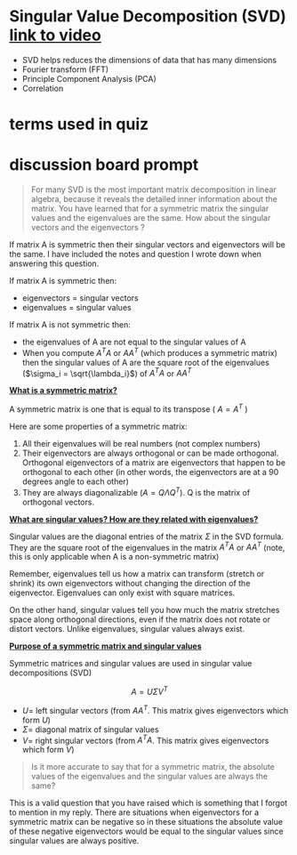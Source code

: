 # Singular Value Decomposition (SVD) [link to video](https://www.youtube.com/watch?v=gXbThCXjZFM)

* SVD helps reduces the dimensions of data that has many dimensions
* Fourier transform (FFT)
* Principle Component Analysis (PCA)
* Correlation

# terms used in quiz

# discussion board prompt

> For many SVD is the most important matrix decomposition in linear algebra, because it reveals the detailed inner information about the matrix. You have learned that for a symmetric matrix the singular values and the eigenvalues are the same. How about the singular vectors and the eigenvectors ?

If matrix A is symmetric then their singular vectors and eigenvectors will be the same. I have included the notes and question I wrote down when answering this question.

If matrix A is symmetric then:
* eigenvectors = singular vectors
* eigenvalues = singular values

If matrix A is not symmetric then:
* the eigenvalues of A are not equal to the singular values of A
* When you compute $A^T A$ or $A A^T$ (which produces a symmetric matrix) then the singular values of A are the square root of the eigenvalues ($\sigma_i = \sqrt{\lambda_i}$) of $A^T A$ or $A A^T$

<ins>**What is a symmetric matrix?**</ins>

A symmetric matrix is one that is equal to its transpose ( $A=A^T$ )

Here are some properties of a symmetric matrix:

1. All their eigenvalues will be real numbers (not complex numbers)
2. Their eigenvectors are always orthogonal or can be made orthogonal. Orthogonal eigenvectors of a matrix are eigenvectors that happen to be orthogonal to each other (in other words, the eigenvectors are at a 90 degrees angle to each other)
3. They are always diagonalizable ($A = Q \Lambda Q^T$). Q is the matrix of orthogonal vectors.

<ins>**What are singular values? How are they related with eigenvalues?**</ins>

Singular values are the diagonal entries of the matrix $\Sigma$ in the SVD formula. They are the square root of the eigenvalues in the matrix $A^T A$ or $A A^T$ (note, this is only applicable when A is a non-symmetric matrix)

Remember, eigenvalues tell us how a matrix can transform (stretch or shrink) its own eigenvectors without changing the direction of the eigenvector. Eigenvalues can only exist with square matrices.

On the other hand, singular values tell you how much the matrix stretches space along orthogonal directions, even if the matrix does not rotate or distort vectors. Unlike eigenvalues, singular values always exist. 

<ins>**Purpose of a symmetric matrix and singular values**</ins>

Symmetric matrices and singular values are used in singular value decompositions (SVD)

$$
A = U \Sigma V^T 
$$

* $U =$ left singular vectors (from $A A^T$. This matrix gives eigenvectors which form $U$)
* $\Sigma =$ diagonal matrix of singular values
* $V =$ right singular vectors (from $A^T A$. This matrix gives eigenvectors which form $V$)

> Is it more accurate to say that for a symmetric matrix, the absolute values of the eigenvalues and the singular values are always the same?

This is a valid question that you have raised which is something that I forgot to mention in my reply. There are situations when eigenvectors for a symmetric matrix can be negative so in these situations the absolute value of these negative eigenvectors would be equal to the singular values since singular values are always positive.
